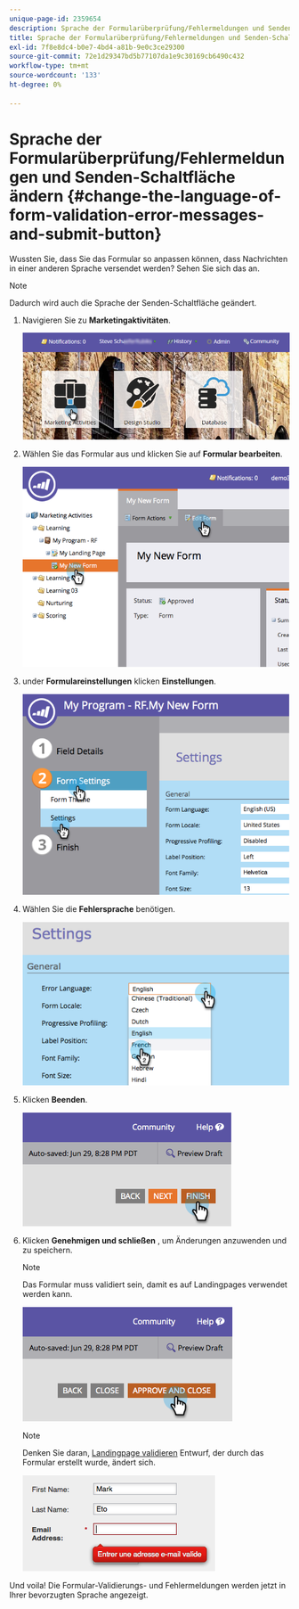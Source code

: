 ```yaml
---
unique-page-id: 2359654
description: Sprache der Formularüberprüfung/Fehlermeldungen und Senden-Schaltfläche ändern - Marketo Docs - Produktdokumentation
title: Sprache der Formularüberprüfung/Fehlermeldungen und Senden-Schaltfläche ändern
exl-id: 7f8e8dc4-b0e7-4bd4-a81b-9e0c3ce29300
source-git-commit: 72e1d29347bd5b77107da1e9c30169cb6490c432
workflow-type: tm+mt
source-wordcount: '133'
ht-degree: 0%

---
```


# Sprache der Formularüberprüfung/Fehlermeldungen und Senden-Schaltfläche ändern {#change-the-language-of-form-validation-error-messages-and-submit-button}

Wussten Sie, dass Sie das Formular so anpassen können, dass Nachrichten in einer anderen Sprache versendet werden? Sehen Sie sich das an.

>[!NOTE]
>
>Dadurch wird auch die Sprache der Senden-Schaltfläche geändert.

1. Navigieren Sie zu **Marketingaktivitäten**.

   ![](assets/login-marketing-activities-6.png)

1. Wählen Sie das Formular aus und klicken Sie auf **Formular bearbeiten**.

   ![](assets/image2014-9-15-12-3a47-3a46.png)

1. under **Formulareinstellungen** klicken **Einstellungen**.

   ![](assets/image2014-9-15-12-3a48-3a5.png)

1. Wählen Sie die **Fehlersprache** benötigen.

   ![](assets/image2014-9-15-12-3a48-3a26.png)

1. Klicken **Beenden**.

   ![](assets/image2014-9-15-12-3a48-3a43.png)

1. Klicken **Genehmigen und schließen** , um Änderungen anzuwenden und zu speichern.

   >[!NOTE]
   >
   >Das Formular muss validiert sein, damit es auf Landingpages verwendet werden kann.

   ![](assets/image2014-9-15-12-3a49-3a26.png)

   >[!NOTE]
   >
   >Denken Sie daran, [Landingpage validieren](/help/marketo/product-docs/demand-generation/landing-pages/understanding-landing-pages/approve-unapprove-or-delete-a-landing-page.md) Entwurf, der durch das Formular erstellt wurde, ändert sich.

   ![](assets/image2014-9-15-12-3a50-3a11.png)

Und voila! Die Formular-Validierungs- und Fehlermeldungen werden jetzt in Ihrer bevorzugten Sprache angezeigt.
